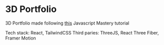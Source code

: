 # 3D Portfolio

3D Portfolio made following [this](https://www.youtube.com/watch?v=0fYi8SGA20k) Javascript Mastery tutorial

Tech stack: React, TailwindCSS
Third paries: ThreeJS, React Three Fiber, Framer Motion
